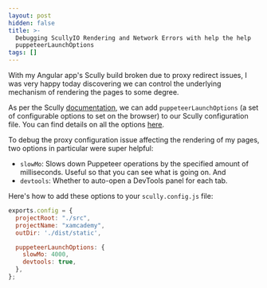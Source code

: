 ```yaml
---
layout: post
hidden: false
title: >-
  Debugging ScullyIO Rendering and Network Errors with help the help
  puppeteerLaunchOptions
tags: []
---
```

With my Angular app's Scully build broken due to proxy redirect issues, I was very happy today discovering we can control the underlying mechanism of rendering the pages to some degree.

As per the Scully [documentation](https://github.com/scullyio/scully/blob/master/docs/scully-configuration.md#puppeteerlaunchoptions), we can add `puppeteerLaunchOptions` (a set of configurable options to set on the browser) to our Scully configuration file. You can find details on all the options [here](https://pptr.dev/#?product=Puppeteer&version=v2.0.0&show=api-puppeteerlaunchoptions).

To debug the proxy configuration issue affecting the rendering of my pages, two options in particular were super helpful:

* `slowMo`: Slows down Puppeteer operations by the specified amount of milliseconds. Useful so that you can see what is going on. And
* `devtools`: Whether to auto-open a DevTools panel for each tab.

Here's how to add these options to your `scully.config.js` file:

```javascript
exports.config = {
  projectRoot: "./src",
  projectName: "xamcademy",
  outDir: './dist/static',

  puppeteerLaunchOptions: {
    slowMo: 4000,
    devtools: true,
  },
};
```